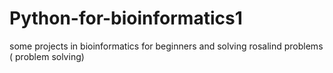 # Python-for-bioinformatics1
some projects in bioinformatics for beginners and solving rosalind problems  ( problem solving)
